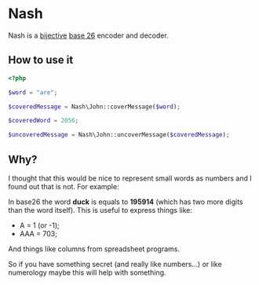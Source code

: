 # Nash

Nash is a [bijective](http://en.wikipedia.org/wiki/Bijective_numeration) [base 26](http://en.wikipedia.org/wiki/Hexavigesimal) encoder and decoder.

## How to use it

```php
<?php

$word = "are";

$coveredMessage = Nash\John::coverMessage($word);

$coveredWord = 2056;

$uncoveredMessage = Nash\John::uncoverMessage($coveredMessage);
```

## Why?

I thought that this would be nice to represent small words as numbers and I found out that is not. For example:

In base26 the word **duck** is equals to **195914** (which has two more digits than the word itself). This is useful to express things like:

- A = 1 (or -1);
- AAA = 703;

And things like columns from spreadsheet programs.

So if you have something secret (and really like numbers...) or like numerology maybe this will help with something.
